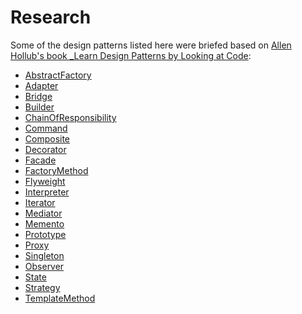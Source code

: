 Research
========

Some of the design patterns listed here were briefed based on [Allen Hollub's book _Learn Design Patterns by Looking at Code](http://www.amazon.com/Holub-Patterns-Learning-Looking-Professionals/dp/159059388X):

- [AbstractFactory      ](AbstractFactory.md                )
- [Adapter              ](Adapter.md                        )
- [Bridge               ](Bridge.md                         )
- [Builder              ](Builder.md                        )
- [ChainOfResponsibility](ChainOfResponsibility.md          )
- [Command              ](Command.md                        )
- [Composite            ](Composite.md                      )
- [Decorator            ](Decorator.md                      )
- [Facade               ](Facade.md                         )
- [FactoryMethod        ](FactoryMethod.md                  )
- [Flyweight            ](Flyweight.md                      )
- [Interpreter          ](Interpreter.md                    )
- [Iterator             ](Iterator.md                       )
- [Mediator             ](Mediator.md                       )
- [Memento              ](Memento.md                        )
- [Prototype            ](Prototype.md                      )
- [Proxy                ](Proxy.md                          )
- [Singleton            ](Singleton.md                      )
- [Observer             ](Observer.md                       )
- [State                ](State.md                          )
- [Strategy             ](Strategy.md                       )
- [TemplateMethod       ](TemplateMethod.md                 )

